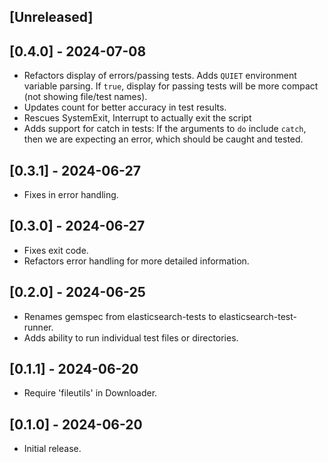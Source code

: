 ## [Unreleased]

## [0.4.0] - 2024-07-08

- Refactors display of errors/passing tests. Adds `QUIET` environment variable parsing. If `true`, display for passing tests will be more compact (not showing file/test names).
- Updates count for better accuracy in test results.
- Rescues SystemExit, Interrupt to actually exit the script
- Adds support for catch in tests: If the arguments to `do` include `catch`, then we are expecting an error, which should be caught and tested.

## [0.3.1] - 2024-06-27

- Fixes in error handling.

## [0.3.0] - 2024-06-27

- Fixes exit code.
- Refactors error handling for more detailed information.

## [0.2.0] - 2024-06-25

- Renames gemspec from elasticsearch-tests to elasticsearch-test-runner.
- Adds ability to run individual test files or directories.

## [0.1.1] - 2024-06-20

- Require 'fileutils' in Downloader.

## [0.1.0] - 2024-06-20

- Initial release.
